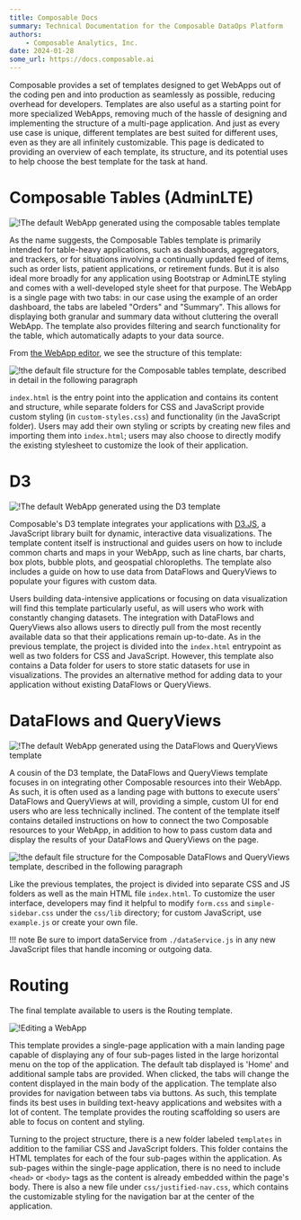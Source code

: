 ```yaml
---
title: Composable Docs
summary: Technical Documentation for the Composable DataOps Platform
authors:
    - Composable Analytics, Inc.
date: 2024-01-28
some_url: https://docs.composable.ai
---
```


Composable provides a set of templates designed to get WebApps out of the coding pen and into production as seamlessly as possible, reducing overhead for developers. Templates are also useful as a starting point for more specialized WebApps, removing much of the hassle of designing and implementing the structure of a multi-page application. And just as every use case is unique, different templates are best suited for different uses, even as they are all infinitely customizable. This page is dedicated to providing an overview of each template, its structure, and its potential uses to help choose the best template for the task at hand.

# Composable Tables (AdminLTE)

![!The default WebApp generated using the composable tables template](img/00-WebApp-Tables-Template.png)

As the name suggests, the Composable Tables template is primarily intended for table-heavy applications, such as dashboards, aggregators, and trackers, or for situations involving a continually updated feed of items, such as order lists, patient applications, or retirement funds. But it is also ideal more broadly for any application using Bootstrap or AdminLTE styling and comes with a well-developed style sheet for that purpose. The WebApp is a single page with two tabs: in our case using the example of an order dashboard, the tabs are labeled "Orders" and "Summary". This allows for displaying both granular and summary data without cluttering the overall WebApp. The template also provides filtering and search functionality for the table, which automatically adapts to your data source.

From [the WebApp editor](./03-WebApp-Editor.md), we see the structure of this template:

![!the default file structure for the Composable tables template, described in detail in the following paragraph](img/01-WebApp-Tables-Structure.png)

`index.html` is the entry point into the application and contains its content and structure, while separate folders for CSS and JavaScript provide custom styling (in `custom-styles.css`) and functionality (in the JavaScript folder). Users may add their own styling or scripts by creating new files and importing them into `index.html`; users may also choose to directly modify the existing stylesheet to customize the look of their application.


# D3
![!The default WebApp generated using the D3 template](img/02-WebApp-D3-Template.png)

Composable's D3 template integrates your applications with [D3.JS](https://d3js.org/), a JavaScript library built for dynamic, interactive data visualizations. The template content itself is instructional and guides users on how to include common charts and maps in your WebApp, such as line charts, bar charts, box plots, bubble plots, and geospatial chloropleths. The template also includes a guide on how to use data from DataFlows and QueryViews to populate your figures with custom data.

Users building data-intensive applications or focusing on data visualization will find this template particularly useful, as will users who work with constantly changing datasets. The integration with DataFlows and QueryViews also allows users to directly pull from the most recently available data so that their applications remain up-to-date. As in the previous template, the project is divided into the `index.html` entrypoint as well as two folders for CSS and JavaScript. However, this template also contains a Data folder for users to store static datasets for use in visualizations. The provides an alternative method for adding data to your application without existing DataFlows or QueryViews.

# DataFlows and QueryViews
![!The default WebApp generated using the DataFlows and QueryViews template](img/03-WebApp-DFQV-Template.png)

A cousin of the D3 template, the DataFlows and QueryViews template focuses in on integrating other Composable resources into their WebApp. As such, it is often used as a landing page with buttons to execute users' DataFlows and QueryViews at will, providing a simple, custom UI for end users who are less technically inclined. The content of the template itself contains detailed instructions on how to connect the two Composable resources to your WebApp, in addition to how to pass custom data and display the results of your DataFlows and QueryViews on the page.

![!the default file structure for the Composable DataFlows and QueryViews template, described in the following paragraph](img/04-WebApp-DFQV-Structure.png)

Like the previous templates, the project is divided into separate CSS and JS folders as well as the main HTML file `index.html`. To customize the user interface, developers may find it helpful to modify `form.css` and `simple-sidebar.css` under the `css/lib` directory; for custom JavaScript, use `example.js` or create your own file.

!!! note
    Be sure to import dataService from `./dataService.js` in any new JavaScript files that handle incoming or outgoing data. 

# Routing

The final template available to users is the Routing template.

![!Editing a WebApp](img/05-WebApp-Routing-Template.png)

This template provides a single-page application with a main landing page capable of displaying any of four sub-pages listed in the large horizontal menu on the top of the application. The default tab displayed is 'Home' and additional sample tabs are provided. When clicked, the tabs will change the content displayed in the main body of the application. The template also provides for navigation between tabs via buttons. As such, this template finds its best uses in building text-heavy applications and websites with a lot of content. The template provides the routing scaffolding so users are able to focus on content and styling.

Turning to the project structure, there is a new folder labeled `templates` in addition to the familiar CSS and JavaScript folders. This folder contains the HTML templates for each of the four sub-pages within the application. As sub-pages within the single-page application, there is no need to include `<head>` or `<body>` tags as the content is already embedded within the page's body. There is also a new file under `css/justified-nav.css`, which contains the customizable styling for the navigation bar at the center of the application.
